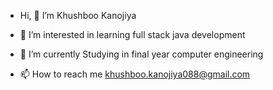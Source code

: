 -  Hi, 👋  I’m Khushboo Kanojiya

- 👀 I’m interested in learning full stack java development

- 🌱 I’m currently Studying in final year computer engineering

- 📫 How to reach me khushboo.kanojiya088@gmail.com


<!---
khushbook21/khushbook21 is a ✨ special ✨ repository because its `README.md` (this file) appears on your GitHub profile.
You can click the Preview link to take a look at your changes.
--->
